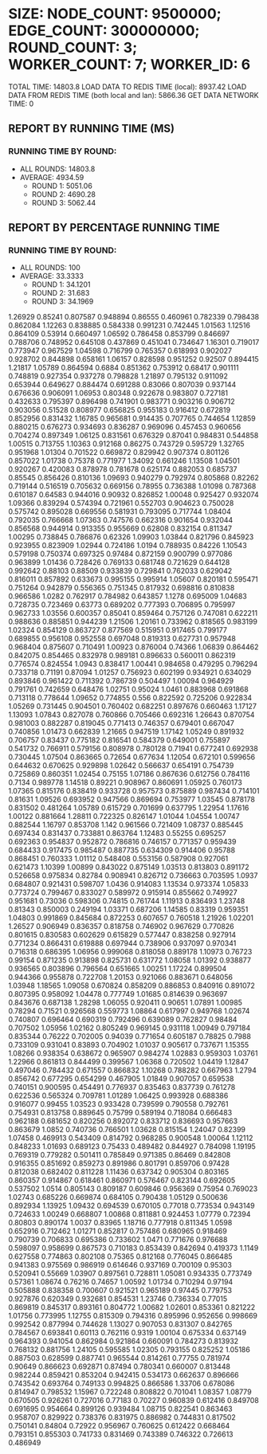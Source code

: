 
# SIZE: NODE_COUNT: 9500000; EDGE_COUNT: 300000000; ROUND_COUNT: 3; WORKER_COUNT: 7; WORKER_ID: 6
 TOTAL TIME: 14803.8
 LOAD DATA TO REDIS TIME (local): 8937.42
 LOAD DATA FROM REDIS TIME (both local and lan): 5866.36
 GET DATA NETWORK TIME: 0

## REPORT BY RUNNING TIME (MS)

 ### RUNNING TIME BY ROUND:

  + ALL ROUNDS: 14803.8
  + AVERAGE: 4934.59
     + ROUND 1: 5051.06
     + ROUND 2: 4690.28
     + ROUND 3: 5062.44

## REPORT BY PERCENTAGE RUNNING TIME

 ### RUNNING TIME BY ROUND:

  + ALL ROUNDS: 100
  + AVERAGE: 33.3333
     + ROUND 1: 34.1201
     + ROUND 2: 31.683
     + ROUND 3: 34.1969

1.26929 0.85241 0.807587 0.948894 0.86555 0.460961 0.782339 0.798438 0.862084 1.12263 0.838885 0.584338 0.991231 0.742445 1.01563 1.12516 0.864109 0.53914 0.660497 1.06592 0.786458 0.853799 0.846697 0.788706 0.748952 0.645108 0.437869 0.451041 0.734647 1.16301 0.719017 0.773947 0.967529 1.04598 0.716799 0.765357 0.618993 0.902027 0.928702 0.844898 0.658161 1.06157 0.828598 0.951252 0.92507 0.894415 1.21817 1.05789 0.864594 0.6884 0.851362 0.753912 0.68417 0.901111 0.748819 0.927354 0.937278 0.798828 1.21897 0.795132 0.911092 0.653944 0.649627 0.884474 0.691288 0.83066 0.807039 0.937144 0.676636 0.906091 1.06953 0.80348 0.922678 0.983807 0.727181 0.432633 0.795397 0.896498 0.741901 0.983771 0.903216 0.906712 0.903056 0.51528 0.808977 0.656825 0.955183 0.916412 0.672819 0.852956 0.831432 1.16785 0.965681 0.914435 0.707765 0.744654 1.12859 0.880215 0.676273 0.934693 0.836287 0.969096 0.457453 0.960656 0.704274 0.897349 1.06125 0.831561 0.676329 0.87041 0.984831 0.544858 1.00515 0.713755 1.10363 0.912168 0.86275 0.743729 0.595729 1.32765 0.951968 1.01304 0.701522 0.669872 0.829942 0.907374 0.801126 0.857022 1.01738 0.75378 0.771977 1.34092 0.661246 1.13508 1.04501 0.920267 0.420083 0.878978 0.781678 0.625174 0.882053 0.685737 0.85545 0.856426 0.810136 1.09693 0.940279 0.792974 0.805868 0.82262 0.719144 0.516519 0.705632 0.669156 0.78955 0.736388 1.01098 0.787368 0.610187 0.64583 0.944016 0.90932 0.826852 1.00048 0.925427 0.932074 1.09366 0.839294 0.574394 0.721961 0.552703 0.904623 0.750028 0.575742 0.895028 0.669556 0.581931 0.793095 0.717744 1.08404 0.792035 0.766668 1.07363 0.747576 0.662316 0.901654 0.932044 0.856568 0.944914 0.913355 0.955669 0.62808 0.832154 0.811347 1.00295 0.738845 0.786876 0.62326 1.09903 1.03844 0.821796 0.845923 0.923955 0.823909 1.02944 0.724186 1.0194 0.788935 0.84226 1.10543 0.579198 0.750374 0.697325 0.97484 0.872159 0.900799 0.977086 0.963899 1.01436 0.728426 0.769133 0.681748 0.721629 0.644128 0.992642 0.88103 0.88509 0.933839 0.729841 0.762033 0.629042 0.816011 0.857892 0.633673 0.995155 0.995914 1.05607 0.820181 0.595471 0.751264 0.942879 0.556365 0.751345 0.817932 0.698816 0.810838 0.966586 1.0282 0.762917 0.784982 0.643857 1.1278 0.695009 1.04683 0.728735 0.723469 0.63773 0.689202 0.777393 0.706895 0.795997 0.962733 1.03556 0.600357 0.85041 0.859464 0.757126 0.747081 0.622211 0.988636 0.885851 0.944239 1.21506 1.20161 0.733962 0.818565 0.983199 1.02324 0.854129 0.863727 0.877569 0.515951 0.917465 0.799177 0.689855 0.956108 0.952558 0.697048 0.819313 0.627731 0.957948 0.968404 0.875607 0.710491 1.00923 0.876004 0.74366 1.06839 0.864462 0.842075 0.854465 0.832978 0.989181 0.896633 0.560011 0.862319 0.776574 0.824554 1.0943 0.838417 1.00441 0.984658 0.479295 0.796294 0.733718 0.71191 0.87094 1.01257 0.756923 0.602199 0.934921 0.634029 0.893846 0.961422 0.711392 0.786739 0.504497 1.00094 0.964929 0.791761 0.742659 0.648476 1.02751 0.95024 1.0461 0.883968 0.691868 0.713118 0.778644 1.09652 0.774855 0.556 0.822592 0.725206 0.922834 1.05269 0.731445 0.904501 0.760402 0.682251 0.897676 0.660463 1.17127 1.13093 1.07843 0.827078 0.760866 0.705466 0.692316 1.26643 0.870754 0.981003 0.882287 0.819045 0.771413 0.746357 0.679401 0.667047 0.740856 1.01473 0.662839 1.21665 0.947519 1.17142 1.05249 0.891932 0.706757 0.83437 0.775182 0.816541 0.584379 0.649001 0.755897 0.541732 0.766911 0.579156 0.808978 0.780128 0.71941 0.677241 0.692938 0.730445 1.07504 0.863665 0.72654 0.677634 1.12054 0.672101 0.599656 0.644632 0.670625 0.929898 1.02642 0.566637 0.654191 0.754739 0.725869 0.860351 1.02454 0.75155 1.07186 0.867636 0.612756 0.784116 0.7134 0.989778 1.14518 0.89221 0.908967 0.860691 1.05925 0.760173 1.07365 0.815176 0.838419 0.933728 0.957573 0.875889 0.987434 0.714101 0.81631 1.09526 0.693952 0.947566 0.869694 0.753977 1.03545 0.878178 0.831502 0.481264 1.05789 0.615729 0.701699 0.637795 1.22954 1.17616 1.00122 0.881664 1.28811 0.722325 0.826147 1.01044 1.04554 1.00747 0.882544 1.16797 0.853708 1.142 0.961566 0.721409 1.08737 0.885445 0.697434 0.831437 0.733881 0.863764 1.12483 0.55255 0.695257 0.692363 0.954837 0.952872 0.786816 0.746157 0.771357 0.959439 0.684433 0.917475 0.985487 0.887735 0.634309 0.914406 0.95788 0.868451 0.760333 1.01112 0.548408 0.553156 0.587908 0.927061 0.621473 1.10399 1.00899 0.843022 0.875149 1.03513 0.813803 0.891172 0.526658 0.975834 0.82784 0.908941 0.826712 0.736663 0.703595 1.0937 0.684807 0.921431 0.598707 1.0436 0.914083 1.13534 0.973374 1.05833 0.773724 0.799467 0.833027 0.589972 0.915914 0.855662 0.749927 0.951681 0.73036 0.598306 0.74815 0.761744 1.11913 0.836493 1.23748 0.81343 0.850003 0.249194 1.03371 0.687206 1.14585 0.83319 0.959351 1.04803 0.991869 0.845684 0.872253 0.607657 0.760518 1.21926 1.02201 1.26527 0.906949 0.836357 0.818758 0.746902 0.967629 0.770826 0.801615 0.830583 0.602629 0.615829 0.577447 0.838258 0.927914 0.771234 0.866431 0.619888 0.697944 0.738906 0.937097 0.970341 0.716318 0.686395 1.06956 0.999068 0.818058 0.889178 1.10973 0.76723 0.99154 0.871235 0.913898 0.825731 0.631772 1.08058 1.01392 0.938877 0.936565 0.803896 0.796564 0.651665 1.00251 1.17224 0.899504 0.944366 0.955878 0.722708 1.20153 0.921066 0.883671 0.648056 1.03948 1.18565 1.09058 0.670824 0.858209 0.886853 0.840916 0.891072 0.807395 0.958092 1.04478 0.777749 1.01685 0.814639 0.963697 0.843676 0.687138 1.28298 1.06055 0.920411 0.90651 1.07891 1.00985 0.78294 0.71521 0.926568 0.559773 1.08864 0.617997 0.949768 1.02674 0.740807 0.696464 0.690319 0.792496 0.639089 0.762827 0.98484 0.707502 1.05956 1.02162 0.805249 0.969145 0.931118 1.00949 0.797184 0.835344 0.76222 0.702005 0.94039 0.771654 0.605187 0.78825 0.7988 0.733109 0.931041 0.83893 0.704902 1.01037 0.905617 0.737671 1.15355 1.08266 0.938354 0.638672 0.965907 0.984274 1.02883 0.959303 1.03761 1.22966 0.861813 0.844499 0.399567 1.06368 0.720502 1.04419 1.12847 0.497046 0.784432 0.671557 0.866832 1.10268 0.788282 0.667963 1.2794 0.856742 0.677295 0.654299 0.467905 1.01849 0.907057 0.659538 0.740151 0.900595 0.454491 0.776937 0.835463 0.837739 0.761278 0.622536 0.565324 0.709781 1.01289 1.06425 0.993928 0.688386 0.916077 0.99455 1.03523 0.933428 0.739599 0.790558 0.792761 0.754931 0.813758 0.889645 0.75799 0.589194 0.718084 0.666483 0.962188 0.681652 0.820256 0.892072 0.833712 0.836693 0.957663 0.863679 1.0852 0.740736 0.766501 1.03628 0.815154 1.24047 0.82399 1.07458 0.469913 0.543409 0.814792 0.968285 0.900548 1.00064 1.12112 0.848233 1.01693 0.689123 0.75433 0.489482 0.844927 0.784098 1.19195 0.769319 0.779282 0.501411 0.785849 0.971385 0.86469 0.842808 0.916355 0.851692 0.859273 0.891986 0.801791 0.859706 0.97428 0.812038 0.682402 0.811228 1.11436 0.637342 0.905304 0.803165 0.860357 0.914867 0.618461 0.860971 0.576467 0.823144 0.692605 0.537502 1.0514 0.805143 0.809187 0.609846 0.956369 0.75954 0.769023 1.02743 0.685226 0.669874 0.684105 0.790438 1.05129 0.500636 0.892934 1.13925 1.09432 0.694539 0.670105 0.77018 0.773534 0.943149 0.724633 1.00249 0.668807 1.00868 0.811881 0.924453 1.07779 0.72394 0.80803 0.890174 1.0037 0.83965 1.18716 0.777918 0.811345 1.0598 0.652916 0.712462 1.01271 0.852817 0.757486 0.680965 0.918469 0.790739 0.706833 0.695386 0.733602 1.0471 0.771676 0.976688 0.598097 0.958699 0.867573 0.710183 0.853439 0.842694 0.419373 1.1149 0.627558 0.774863 0.802108 0.75365 0.812168 0.776045 0.866485 0.941383 0.975569 0.986919 0.614646 0.937169 0.700109 0.95303 0.520941 0.55669 1.03907 0.897561 0.728811 1.05081 0.934335 0.773749 0.57361 1.08674 0.76216 0.74657 1.00592 1.01734 0.710294 0.97194 0.505888 0.838358 0.700607 0.921521 0.965189 0.97445 0.779753 0.927876 0.620349 0.932681 0.854531 1.23746 0.736334 0.77015 0.869819 0.845317 0.893161 0.804772 1.00682 1.02601 0.853361 0.821222 1.01756 0.773995 1.12755 0.815309 0.794316 0.895996 0.952656 0.998669 0.992542 0.877994 0.744628 1.13027 0.907053 0.831307 0.842765 0.784567 0.693841 0.60113 0.762116 0.9319 1.00104 0.675334 0.637149 0.964393 0.941054 0.862984 0.921864 0.660091 0.784273 0.813932 0.768132 0.881756 1.24105 0.595585 1.02305 0.793155 0.825252 1.05186 0.887503 0.628599 0.887741 0.965544 0.814261 0.77755 0.781974 0.90649 0.866623 0.692871 0.87494 0.780341 0.660007 0.813448 0.982244 0.859421 0.853204 0.942415 0.534173 0.662637 0.896666 0.743542 0.693764 0.749133 0.994825 0.866586 1.33706 0.678086 0.814947 0.798532 1.15967 0.722248 0.808822 0.701041 1.08357 1.08779 0.670505 0.926261 0.727016 0.77183 0.70227 0.960839 0.612416 0.849708 0.691695 0.954664 0.899126 0.939484 1.08715 0.822541 0.863463 0.958707 0.829922 0.738376 0.831975 0.886982 0.744831 0.817502 0.750141 0.84804 0.72922 0.956967 0.760625 0.612422 0.668464 0.793151 0.855303 0.741733 0.831469 0.743389 0.746322 0.726613 0.486949 